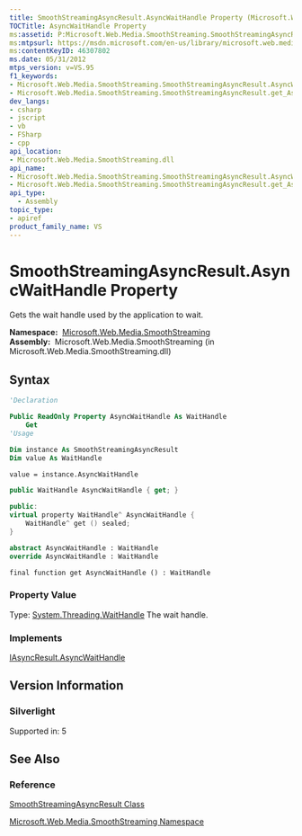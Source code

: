 ```yaml
---
title: SmoothStreamingAsyncResult.AsyncWaitHandle Property (Microsoft.Web.Media.SmoothStreaming)
TOCTitle: AsyncWaitHandle Property
ms:assetid: P:Microsoft.Web.Media.SmoothStreaming.SmoothStreamingAsyncResult.AsyncWaitHandle
ms:mtpsurl: https://msdn.microsoft.com/en-us/library/microsoft.web.media.smoothstreaming.smoothstreamingasyncresult.asyncwaithandle(v=VS.95)
ms:contentKeyID: 46307802
ms.date: 05/31/2012
mtps_version: v=VS.95
f1_keywords:
- Microsoft.Web.Media.SmoothStreaming.SmoothStreamingAsyncResult.AsyncWaitHandle
- Microsoft.Web.Media.SmoothStreaming.SmoothStreamingAsyncResult.get_AsyncWaitHandle
dev_langs:
- csharp
- jscript
- vb
- FSharp
- cpp
api_location:
- Microsoft.Web.Media.SmoothStreaming.dll
api_name:
- Microsoft.Web.Media.SmoothStreaming.SmoothStreamingAsyncResult.AsyncWaitHandle
- Microsoft.Web.Media.SmoothStreaming.SmoothStreamingAsyncResult.get_AsyncWaitHandle
api_type:
  - Assembly
topic_type:
- apiref
product_family_name: VS
---
```


# SmoothStreamingAsyncResult.AsyncWaitHandle Property

Gets the wait handle used by the application to wait.

**Namespace:**  [Microsoft.Web.Media.SmoothStreaming](microsoft-web-media-smoothstreaming-namespace_1.md)  
**Assembly:**  Microsoft.Web.Media.SmoothStreaming (in Microsoft.Web.Media.SmoothStreaming.dll)

## Syntax

```vb
'Declaration

Public ReadOnly Property AsyncWaitHandle As WaitHandle
    Get
'Usage

Dim instance As SmoothStreamingAsyncResult
Dim value As WaitHandle

value = instance.AsyncWaitHandle
```

```csharp
public WaitHandle AsyncWaitHandle { get; }
```

```cpp
public:
virtual property WaitHandle^ AsyncWaitHandle {
    WaitHandle^ get () sealed;
}
```

``` fsharp
abstract AsyncWaitHandle : WaitHandle
override AsyncWaitHandle : WaitHandle
```

```jscript
final function get AsyncWaitHandle () : WaitHandle
```

### Property Value

Type: [System.Threading.WaitHandle](https://msdn.microsoft.com/library/9f7e54k1\(v=vs.95\))  
The wait handle.

### Implements

[IAsyncResult.AsyncWaitHandle](https://msdn.microsoft.com/library/tbbhxekx\(v=vs.95\))  

## Version Information

### Silverlight

Supported in: 5  

## See Also

### Reference

[SmoothStreamingAsyncResult Class](smoothstreamingasyncresult-class-microsoft-web-media-smoothstreaming.md)

[Microsoft.Web.Media.SmoothStreaming Namespace](microsoft-web-media-smoothstreaming-namespace_1.md)

